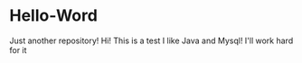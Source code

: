 # Hello-Word
Just another repository!
Hi!
This is a test I like Java and Mysql!
I'll work hard for it

